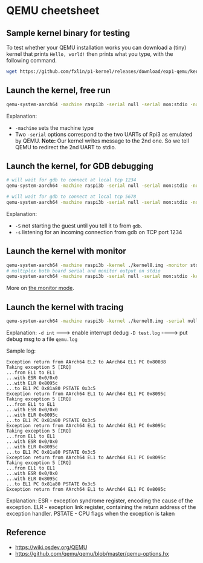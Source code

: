 # QEMU cheetsheet

## Sample kernel binary for testing

To test whether your QEMU installation works you can download a (tiny) kernel that prints `Hello, world!` then prints what you type, with the following command.

```sh
wget https://github.com/fxlin/p1-kernel/releases/download/exp1-qemu/kernel8.img
```

## Launch the kernel, free run

```sh
qemu-system-aarch64 -machine raspi3b -serial null -serial mon:stdio -nographic -kernel ./kernel8.img
```

Explanation:
* `-machine` sets the machine type
* Two `-serial` options correspond to the two UARTs of Rpi3 as emulated by QEMU. **Note:** Our kernel writes message to the 2nd one. So we tell QEMU to redirect the 2nd UART to stdio.

## Launch the kernel, for GDB debugging

```sh
# will wait for gdb to connect at local tcp 1234
qemu-system-aarch64 -machine raspi3b -serial null -serial mon:stdio -nographic -kernel ./kernel8.img -s -S

# will wait for gdb to connect at local tcp 5678
qemu-system-aarch64 -machine raspi3b -serial null -serial mon:stdio -nographic -kernel ./kernel8.img -gdb tcp::5678 -S
```

Explanation:
* `-S` not starting the guest until you tell it to from `gdb`.
* `-s` listening for an incoming connection from gdb on TCP port 1234

## Launch the kernel with monitor
```sh
qemu-system-aarch64 -machine raspi3b -kernel ./kernel8.img -monitor stdio
# multiplex both board serial and monitor output on stdio
qemu-system-aarch64 -machine raspi3b -serial null -serial mon:stdio -kernel kernel8.img
```
More on [the monitor mode](https://en.wikibooks.org/wiki/QEMU/Monitor).

## Launch the kernel with tracing
```sh
qemu-system-aarch64 -machine raspi3b -kernel ./kernel8.img -serial null -serial stdio -d int -D qemu.log
```
Explanation: `-d int` ---> enable interrupt dedug       `-D test.log`  ----> put debug msg to a file `qemu.log`

Sample log:

```
Exception return from AArch64 EL2 to AArch64 EL1 PC 0x80038
Taking exception 5 [IRQ]
...from EL1 to EL1
...with ESR 0x0/0x0
...with ELR 0x8095c
...to EL1 PC 0x81a80 PSTATE 0x3c5
Exception return from AArch64 EL1 to AArch64 EL1 PC 0x8095c
Taking exception 5 [IRQ]
...from EL1 to EL1
...with ESR 0x0/0x0
...with ELR 0x8095c
...to EL1 PC 0x81a80 PSTATE 0x3c5
Exception return from AArch64 EL1 to AArch64 EL1 PC 0x8095c
Taking exception 5 [IRQ]
...from EL1 to EL1
...with ESR 0x0/0x0
...with ELR 0x8095c
...to EL1 PC 0x81a80 PSTATE 0x3c5
Exception return from AArch64 EL1 to AArch64 EL1 PC 0x8095c
Taking exception 5 [IRQ]
...from EL1 to EL1
...with ESR 0x0/0x0
...with ELR 0x8095c
...to EL1 PC 0x81a80 PSTATE 0x3c5
Exception return from AArch64 EL1 to AArch64 EL1 PC 0x8095c
```

Explanation: ESR - exception syndrome register, encoding the cause of the exception. ELR - exception link register, containing the return address of the exception handler. PSTATE - CPU flags when the exception is taken

## Reference
- https://wiki.osdev.org/QEMU
- https://github.com/qemu/qemu/blob/master/qemu-options.hx
